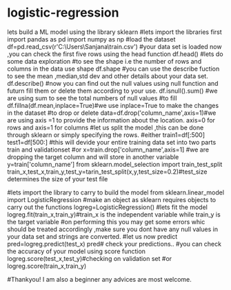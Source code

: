 # logistic-regression
lets build a ML model using the library sklearn
#lets import the libraries first
import pandas as pd
import numpy as np
#load the dataset
df=pd.read_csv(r'C:\Users\Sanjana\train.csv')
#your data set is loaded now ,you can check the first five rows using the head function
df.head()
#lets do some data exploration
#to see the shape i.e the number of rows and columns in the data use shape
df.shape
#you can use the describe fuction to see the mean ,median,std dev and other details about your data set.
df.describe()
#now you can find out the null values using null function and futurn fill them or delete them according to your use.
df.isnull().sum() #we are using sum to see the total numbers of null values
#to fill
df.fillna(df.mean,inplace=True)#we use inplace=True to make the changes in the dataset
#to drop or delete
data=df.drop('column_name',axis=1)#we are using axis =1 to provide the information about the location. axis=0 for rows and axis=1 for columns
#let us split the model ,this can be done through sklearn or simply specifying the rows.
#either
train1=df[:500]
test1=df[500:] #this will devide your entire training data set into two parts train and validationset
#or
x=train.drop['column_name',axis=1] #we are dropping the target column and will store in another variable
y=train['column_name']
from sklearn.model_selection import train_test_split
train_x,test_x,train_y,test_y=tarin_test_split(x,y,test_size=0.2)#test_size determines the size of your test file


#lets import the library to carry to build the model
from sklearn.linear_model import LogisticRegression
#make an object as sklearn requires objects to carry out the functions
logreg=LogisticRegression()
#lets fit the model
logreg.fit(train_x,train_y)#train_x is the independent variable while train_y is the target variable
#on performing this you may get some errors whic should be treated accordingly ,make sure you dont have any null values in your data set and strings are converted.
#let us now predict 
pred=logreg.predict(test_x)
pred# check your predictions..
#you can check the accuracy of your model using score function
logreg.score(test_x,test_y)#checking on validation set
#or
logreg.score(train_x,train_y)

#Thankyou!
I am also a beginner any advices are most welcome.
